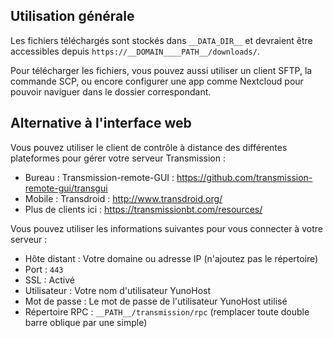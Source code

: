 ## Utilisation générale

Les fichiers téléchargés sont stockés dans `__DATA_DIR__` et devraient être accessibles depuis `https://__DOMAIN____PATH__/downloads/`.

Pour télécharger les fichiers, vous pouvez aussi utiliser un client SFTP, la commande SCP, ou encore configurer une app comme Nextcloud pour pouvoir naviguer dans le dossier correspondant.

## Alternative à l'interface web

Vous pouvez utiliser le client de contrôle à distance des différentes plateformes pour gérer votre serveur Transmission :

* Bureau : Transmission-remote-GUI : <https://github.com/transmission-remote-gui/transgui>
* Mobile : Transdroid : <http://www.transdroid.org/>
* Plus de clients ici : <https://transmissionbt.com/resources/>

Vous pouvez utiliser les informations suivantes pour vous connecter à votre serveur :

* Hôte distant : Votre domaine ou adresse IP (n'ajoutez pas le répertoire)
* Port : `443`
* SSL : Activé
* Utilisateur : Votre nom d'utilisateur YunoHost
* Mot de passe : Le mot de passe de l'utilisateur YunoHost utilisé
* Répertoire RPC : `__PATH__/transmission/rpc` (remplacer toute double barre oblique par une simple)
